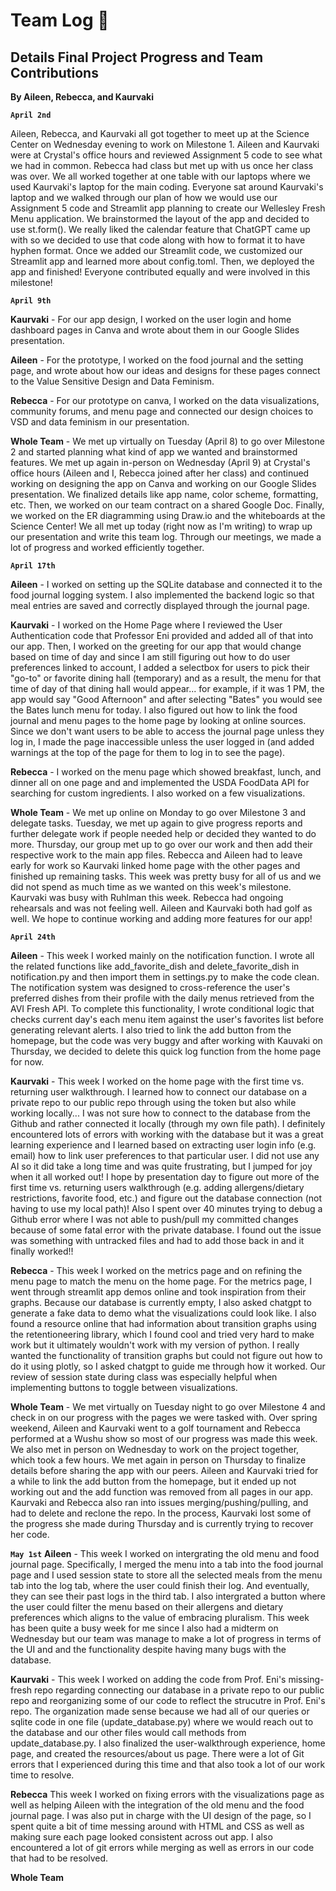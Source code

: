 # Team Log 📝
## Details Final Project Progress and Team Contributions
**By Aileen, Rebecca, and Kaurvaki**

**`April 2nd`**

Aileen, Rebecca, and Kaurvaki all got together to meet up at the Science Center on Wednesday evening to work on Milestone 1. Aileen and Kaurvaki were at Crystal's office hours and reviewed Assignment 5 code to see what we had in common. Rebecca had class but met up with us once her class was over. We all worked together at one table with our laptops where we used Kaurvaki's laptop for the main coding. Everyone sat around Kaurvaki's laptop and we walked through our plan of how we would use our Assignment 5 code and Streamlit app planning to create our Wellesley Fresh Menu application. We brainstormed the layout of the app and decided to use st.form(). We really liked the calendar feature that ChatGPT came up with so we decided to use that code along with how to format it to have hyphen format. Once we added our Streamlit code, we customized our Streamlit app and learned more about config.toml. Then, we deployed the app and finished!
Everyone contributed equally and were involved in this milestone!


**`April 9th`**

**Kaurvaki** - For our app design, I worked on the user login and home dashboard pages in Canva and wrote about them in our Google Slides presentation.

**Aileen** - For the prototype, I worked on the food journal and the setting page, and wrote about how our ideas and designs for these pages connect to the Value Sensitive Design and Data Feminism.

**Rebecca** - For our prototype on canva, I worked on the data visualizations, community forums, and menu page and connected our design choices to VSD and data feminism in our presentation.

**Whole Team** - We met up virtually on Tuesday (April 8) to go over Milestone 2 and started planning what kind of app we wanted and brainstormed features. We met up again in-person on Wednesday (April 9) at Crystal's office hours (Aileen and I, Rebecca joined after her class) and continued working on designing the app on Canva and working on our Google Slides presentation. We finalized details like app name, color scheme, formatting, etc. Then, we worked on our team contract on a shared Google Doc. Finally, we worked on the ER diagramming using Draw.io and the whiteboards at the Science Center! We all met up today (right now as I'm writing) to wrap up our presentation and write this team log. Through our meetings, we made a lot of progress and worked efficiently together.

**`April 17th`**

**Aileen** - I worked on setting up the SQLite database and connected it to the food journal logging system. I also implemented the backend logic so that meal entries are saved and correctly displayed through the journal page.

**Kaurvaki** - I worked on the Home Page where I reviewed the User Authentication code that Professor Eni provided and added all of that into our app. Then, I worked on the greeting for our app that would change based on time of day and since I am still figuring out how to do user preferences linked to account, I added a selectbox for users to pick their "go-to" or favorite dining hall (temporary) and as a result, the menu for that time of day of that dining hall would appear... for example, if it was 1 PM, the app would say "Good Afternoon" and after selecting "Bates" you would see the Bates lunch menu for today. I also figured out how to link the food journal and menu pages to the home page by looking at online sources. Since we don't want users to be able to access the journal page unless they log in, I made the page inaccessible unless the user logged in (and added warnings at the top of the page for them to log in to see the page).

**Rebecca** - I worked on the menu page which showed breakfast, lunch, and dinner all on one page and and implemented the USDA FoodData API for searching for custom ingredients. I also worked on a few visualizations.

**Whole Team** - We met up online on Monday to go over Milestone 3 and delegate tasks. Tuesday, we met up again to give progress reports and further delegate work if people needed help or decided they wanted to do more. Thursday, our group met up to go over our work and then add their respective work to the main app files. Rebecca and Aileen had to leave early for work so Kaurvaki linked home page with the other pages and finished up remaining tasks. This week was pretty busy for all of us and we did not spend as much time as we wanted on this week's milestone. Kaurvaki was busy with Ruhlman this week. Rebecca had ongoing rehearsals and was not feeling well. Aileen and Kaurvaki both had golf as well. We hope to continue working and adding more features for our app!

**`April 24th`**

**Aileen** - This week I worked mainly on the notification function. I wrote all the related functions like add_favorite_dish and delete_favorite_dish in notification.py and then import them in settings.py to make the code clean. The notification system was designed to cross-reference the user's preferred dishes from their profile with the daily menus retrieved from the AVI Fresh API. To complete this functionality, I wrote conditional logic that checks current day's each menu item against the user's favorites list before generating relevant alerts. I also tried to link the add button from the homepage, but the code was very buggy and after working with Kauvaki on Thursday, we decided to delete this quick log function from the home page for now.

**Kaurvaki** - This week I worked on the home page with the first time vs. returning user walkthrough. I learned how to connect our database on a private repo to our public repo through using the token but also while working locally... I was not sure how to connect to the database from the Github and rather connected it locally (through my own file path). I definitely encountered lots of errors with working with the database but it was a great learning experience and I learned based on extracting user login info (e.g. email) how to link user preferences to that particular user. I did not use any AI so it did take a long time and was quite frustrating, but I jumped for joy when it all worked out! I hope by presentation day to figure out more of the first time vs. returning users walkthrough (e.g. adding allergens/dietary restrictions, favorite food, etc.) and figure out the database connection (not having to use my local path)! Also I spent over 40 minutes trying to debug a Github error where I was not able to push/pull my committed changes because of some fatal error with the private database. I found out the issue was something with untracked files and had to add those back in and it finally worked!!

**Rebecca** - This week I worked on the metrics page and on refining the menu page to match the menu on the home page. For the metrics page, I went through streamlit app demos online and took inspiration from their graphs. Because our database is currently empty, I also asked chatgpt to generate a fake data to demo what the visualizations could look like. I also found a resource online that had information about transition graphs using the retentioneering library, which I found cool and tried very hard to make work but it ultimately wouldn't work with my version of python. I really wanted the functionality of transition graphs but could not figure out how to do it using plotly, so I asked chatgpt to guide me through how it worked. Our review of session state during class was especially helpful when implementing buttons to toggle between visualizations.

**Whole Team** - We met virtually on Tuesday night to go over Milestone 4 and check in on our progress with the pages we were tasked with. Over spring weekend, Aileen and Kaurvaki went to a golf tournament and Rebecca performed at a Wushu show so most of our progress was made this week. We also met in person on Wednesday to work on the project together, which took a few hours. We met again in person on Thursday to finalize details before sharing the app with our peers. Aileen and Kaurvaki tried for a while to link the add button from the homepage, but it ended up not working out and the add function was removed from all pages in our app. Kaurvaki and Rebecca also ran into issues merging/pushing/pulling, and had to delete and reclone the repo. In the process, Kaurvaki lost some of the progress she made during Thursday and is currently trying to recover her code.

**`May 1st`**
**Aileen** - This week I worked on intergrating the old menu and food journal page. Specifically, I merged the menu into a tab into the food journal page and I used session state to store all the selected meals from the menu tab into the log tab, where the user could finish their log. And eventually, they can see their past logs in the third tab. I also intergrated a button where the user could filter the menu based on their allergens and dietary preferences which aligns to the value of embracing pluralism. This week has been quite a busy week for me since I also had a midterm on Wednesday but our team was manage to make a lot of progress in terms of the UI and and the functionality despite having many bugs with the database.

**Kaurvaki** - This week I worked on adding the code from Prof. Eni's missing-fresh repo regarding connecting our database in a private repo to our public repo and reorganizing some of our code to reflect the strucutre in Prof. Eni's repo. The organization made sense because we had all of our queries or sqlite code in one file (update_database.py) where we would reach out to the database and our other files would call methods from update_database.py. I also finalized the user-walkthrough experience, home page, and created the resources/about us page. There were a lot of Git errors that I experienced during this time and that also took a lot of our work time to resolve.

**Rebecca**  This week I worked on fixing errors with the visualizations page as well as helping Aileen with the integration of the old menu and the food journal page. I was also put in charge with the UI design of the page, so I spent quite a bit of time messing around with HTML and CSS as well as making sure each page looked consistent across out app. I also encountered a lot of git errors while merging as well as errors in our code that had to be resolved.

**Whole Team**
